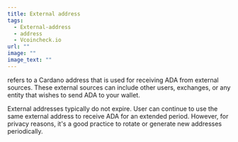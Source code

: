 ```yaml
---
title: External address
tags:
  - External-address
  - address
  - Vcoincheck.io
url: ""
image: ""
image_text: ""
---
```


refers to a Cardano address that is used for receiving ADA from external sources. These external sources can include other users, exchanges, or any entity that wishes to send ADA to your wallet.

External addresses typically do not expire. User can continue to use the same external address to receive ADA for an extended period. However, for privacy reasons, it's a good practice to rotate or generate new addresses periodically.
